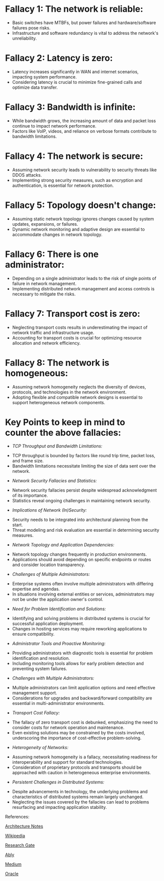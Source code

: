 # Fallacy 1: The network is reliable:
- Basic switches have MTBFs, but power failures and hardware/software failures pose risks.
- Infrastructure and software redundancy is vital to address the network's unreliability.

# Fallacy 2: Latency is zero:
- Latency increases significantly in WAN and internet scenarios, impacting system performance.
- Considering latency is crucial to minimize fine-grained calls and optimize data transfer.

# Fallacy 3: Bandwidth is infinite:
- While bandwidth grows, the increasing amount of data and packet loss continue to impact network performance.
- Factors like VoIP, videos, and reliance on verbose formats contribute to bandwidth limitations.

# Fallacy 4: The network is secure:
- Assuming network security leads to vulnerability to security threats like DDOS attacks.
- Implementing strong security measures, such as encryption and authentication, is essential for network protection.

# Fallacy 5: Topology doesn't change:
- Assuming static network topology ignores changes caused by system updates, expansions, or failures.
- Dynamic network monitoring and adaptive design are essential to accommodate changes in network topology.

# Fallacy 6: There is one administrator:
- Depending on a single administrator leads to the risk of single points of failure in network management.
- Implementing distributed network management and access controls is necessary to mitigate the risks.

# Fallacy 7: Transport cost is zero:
- Neglecting transport costs results in underestimating the impact of network traffic and infrastructure usage.
- Accounting for transport costs is crucial for optimizing resource allocation and network efficiency.

# Fallacy 8: The network is homogeneous:
- Assuming network homogeneity neglects the diversity of devices, protocols, and technologies in the network environment.
- Adopting flexible and compatible network designs is essential to support heterogeneous network components.

# Key Points to keep in mind to counter the above fallacies:

* _TCP Throughput and Bandwidth Limitations:_
- TCP throughput is bounded by factors like round trip time, packet loss, and frame size.
- Bandwidth limitations necessitate limiting the size of data sent over the network.

* _Network Security Fallacies and Statistics:_
- Network security fallacies persist despite widespread acknowledgment of its importance.
- Statistics reveal ongoing challenges in maintaining network security.

* _Implications of Network (In)Security:_
- Security needs to be integrated into architectural planning from the start.
- Threat modeling and risk evaluation are essential in determining security measures.

* _Network Topology and Application Dependencies:_
- Network topology changes frequently in production environments.
- Applications should avoid depending on specific endpoints or routes and consider location transparency.

* _Challenges of Multiple Administrators:_
- Enterprise systems often involve multiple administrators with differing expertise and agendas.
- In situations involving external entities or services, administrators may not be under the application owner's control.

* _Need for Problem Identification and Solutions:_
- Identifying and solving problems in distributed systems is crucial for successful application deployment.
- Changes in hosting services may require reworking applications to ensure compatibility.

* _Administrator Tools and Proactive Monitoring:_
- Providing administrators with diagnostic tools is essential for problem identification and resolution.
- Including monitoring tools allows for early problem detection and preventing system failures.

* _Challenges with Multiple Administrators:_
- Multiple administrators can limit application options and need effective management support.
- Considerations for upgrades and backward/forward compatibility are essential in multi-administrator environments.

* _Transport Cost Fallacy:_
- The fallacy of zero transport cost is debunked, emphasizing the need to consider costs for network operation and maintenance.
- Even existing solutions may be constrained by the costs involved, underscoring the importance of cost-effective problem-solving.

* _Heterogeneity of Networks:_
- Assuming network homogeneity is a fallacy, necessitating readiness for interoperability and support for standard technologies.
- Consideration of proprietary protocols and transports should be approached with caution in heterogeneous enterprise environments.

* _Persistent Challenges in Distributed Systems:_
- Despite advancements in technology, the underlying problems and characteristics of distributed systems remain largely unchanged.
- Neglecting the issues covered by the fallacies can lead to problems resurfacing and impacting application stability.


References:

[Architecture Notes](https://architecturenotes.co/fallacies-of-distributed-systems/)

[Wikipedia](https://en.wikipedia.org/wiki/Fallacies_of_distributed_computing#:~:text=The%20fallacies%20of%20distributed%20computing,to%20distributed%20applications%20invariably%20make)

[Research Gate](https://www.researchgate.net/publication/322500050_Fallacies_of_Distributed_Computing_Explained/link/5a5c8391aca2727d608a8830/download?_tp=eyJjb250ZXh0Ijp7ImZpcnN0UGFnZSI6InB1YmxpY2F0aW9uIiwicGFnZSI6InB1YmxpY2F0aW9uIn19)

[Ably](https://ably.com/blog/8-fallacies-of-distributed-computing)

[Medium](https://medium.com/geekculture/the-eight-fallacies-of-distributed-computing-44d766345ddb)

[Oracle](https://blogs.oracle.com/developers/post/fallacies-of-distributed-systems)